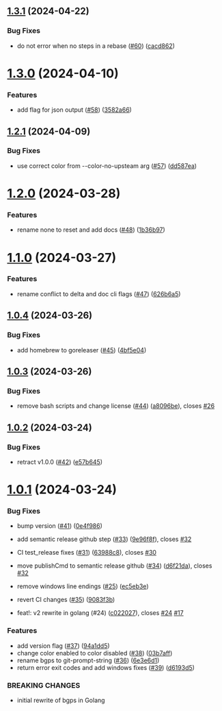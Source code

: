 ## [1.3.1](https://github.com/mikesmithgh/git-prompt-string/compare/v1.3.0...v1.3.1) (2024-04-22)


### Bug Fixes

* do not error when no steps in a rebase ([#60](https://github.com/mikesmithgh/git-prompt-string/issues/60)) ([cacd862](https://github.com/mikesmithgh/git-prompt-string/commit/cacd862a4cde2216f1f205a564ed8f5ac23ee497))

# [1.3.0](https://github.com/mikesmithgh/git-prompt-string/compare/v1.2.1...v1.3.0) (2024-04-10)


### Features

* add flag for json output ([#58](https://github.com/mikesmithgh/git-prompt-string/issues/58)) ([3582a66](https://github.com/mikesmithgh/git-prompt-string/commit/3582a663247d0be3300e9daa7d108e5f8696254a))

## [1.2.1](https://github.com/mikesmithgh/git-prompt-string/compare/v1.2.0...v1.2.1) (2024-04-09)


### Bug Fixes

* use correct color from --color-no-upsteam arg ([#57](https://github.com/mikesmithgh/git-prompt-string/issues/57)) ([dd587ea](https://github.com/mikesmithgh/git-prompt-string/commit/dd587ea04b267a2ead7fcd0914b1905c6a63c944))

# [1.2.0](https://github.com/mikesmithgh/git-prompt-string/compare/v1.1.0...v1.2.0) (2024-03-28)


### Features

* rename none to reset and add docs ([#48](https://github.com/mikesmithgh/git-prompt-string/issues/48)) ([1b36b97](https://github.com/mikesmithgh/git-prompt-string/commit/1b36b97eb308d3fbee37a84cb3724aa2c9e771fd))

# [1.1.0](https://github.com/mikesmithgh/git-prompt-string/compare/v1.0.4...v1.1.0) (2024-03-27)


### Features

* rename conflict to delta and doc cli flags ([#47](https://github.com/mikesmithgh/git-prompt-string/issues/47)) ([626b6a5](https://github.com/mikesmithgh/git-prompt-string/commit/626b6a5b2f2bd84fb00dbec021567024d65e707e))

## [1.0.4](https://github.com/mikesmithgh/git-prompt-string/compare/v1.0.3...v1.0.4) (2024-03-26)


### Bug Fixes

* add homebrew to goreleaser ([#45](https://github.com/mikesmithgh/git-prompt-string/issues/45)) ([4bf5e04](https://github.com/mikesmithgh/git-prompt-string/commit/4bf5e04fdeb5f984defbf28c4a9b4cce97c6b976))

## [1.0.3](https://github.com/mikesmithgh/git-prompt-string/compare/v1.0.2...v1.0.3) (2024-03-26)


### Bug Fixes

* remove bash scripts and change license ([#44](https://github.com/mikesmithgh/git-prompt-string/issues/44)) ([a8096be](https://github.com/mikesmithgh/git-prompt-string/commit/a8096be4aae58b46d6101d08947453e722cb48bb)), closes [#26](https://github.com/mikesmithgh/git-prompt-string/issues/26)

## [1.0.2](https://github.com/mikesmithgh/git-prompt-string/compare/v1.0.1...v1.0.2) (2024-03-24)


### Bug Fixes

* retract v1.0.0 ([#42](https://github.com/mikesmithgh/git-prompt-string/issues/42)) ([e57b645](https://github.com/mikesmithgh/git-prompt-string/commit/e57b6453595adfd04a198c366c5e727190f2bd9d))

# [1.0.1](https://github.com/mikesmithgh/git-prompt-string/compare/v0.0.1...v1.0.1) (2024-03-24)


### Bug Fixes

* bump version ([#41](https://github.com/mikesmithgh/git-prompt-string/issues/41)) ([0e4f986](https://github.com/mikesmithgh/git-prompt-string/commit/0e4f986f68191a78321afcd510bfcd8558329fab))
* add semantic release github step ([#33](https://github.com/mikesmithgh/git-prompt-string/issues/33)) ([9e96f8f](https://github.com/mikesmithgh/git-prompt-string/commit/9e96f8f75fe2189de429e3e572526f6f3eb93c13)), closes [#32](https://github.com/mikesmithgh/git-prompt-string/issues/32)
* CI test_release fixes ([#31](https://github.com/mikesmithgh/git-prompt-string/issues/31)) ([63988c8](https://github.com/mikesmithgh/git-prompt-string/commit/63988c85b8c1983553d1ca2fb8075d8f5299c6c3)), closes [#30](https://github.com/mikesmithgh/git-prompt-string/issues/30)
* move publishCmd to semantic release github ([#34](https://github.com/mikesmithgh/git-prompt-string/issues/34)) ([d6f21da](https://github.com/mikesmithgh/git-prompt-string/commit/d6f21da9b3ff7b4acccb34c6b452e2fe8ac31888)), closes [#32](https://github.com/mikesmithgh/git-prompt-string/issues/32)
* remove windows line endings ([#25](https://github.com/mikesmithgh/git-prompt-string/issues/25)) ([ec5eb3e](https://github.com/mikesmithgh/git-prompt-string/commit/ec5eb3e10c0da0a02620149505d7b126ff8eb504))
* revert CI changes ([#35](https://github.com/mikesmithgh/git-prompt-string/issues/35)) ([9083f3b](https://github.com/mikesmithgh/git-prompt-string/commit/9083f3bb33aacf70b5d2b99be17f665be24510d7))


* feat!: v2 rewrite in golang (#24) ([c022027](https://github.com/mikesmithgh/git-prompt-string/commit/c0220272255c3138ab3ef402c4d939075ada62e0)), closes [#24](https://github.com/mikesmithgh/git-prompt-string/issues/24) [#17](https://github.com/mikesmithgh/git-prompt-string/issues/17)


### Features

* add version flag ([#37](https://github.com/mikesmithgh/git-prompt-string/issues/37)) ([94a1dd5](https://github.com/mikesmithgh/git-prompt-string/commit/94a1dd547a64dc3b2b24b3042700b4d23d844a97))
* change color enabled to color disabled ([#38](https://github.com/mikesmithgh/git-prompt-string/issues/38)) ([03b7aff](https://github.com/mikesmithgh/git-prompt-string/commit/03b7aff5dc33c16dd8cf20431ad2e6cf8c83e42e))
* rename bgps to git-prompt-string ([#36](https://github.com/mikesmithgh/git-prompt-string/issues/36)) ([6e3e6d1](https://github.com/mikesmithgh/git-prompt-string/commit/6e3e6d1c4b6dff5ecc93a7936d868bcee404742f))
* return error exit codes and add windows fixes ([#39](https://github.com/mikesmithgh/git-prompt-string/issues/39)) ([d6193d5](https://github.com/mikesmithgh/git-prompt-string/commit/d6193d5660580e142df599bddc5a1eafc632ab05))


### BREAKING CHANGES

* initial rewrite of bgps in Golang
